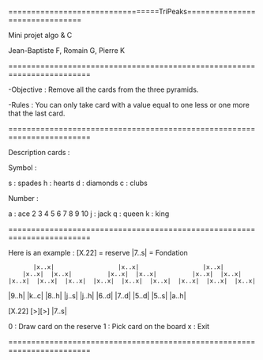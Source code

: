
=================================TriPeaks===============================

Mini projet algo & C

Jean-Baptiste F, Romain G, Pierre K

========================================================================

-Objective : Remove all the cards from the three pyramids.

-Rules : You can only take card with a value equal to one less or one more that the last card.

========================================================================

Description cards : 

Symbol : 

s : spades
h : hearts
d : diamonds
c : clubs

Number : 

a : ace
2
3
4
5
6
7
8
9
10
j : jack
q : queen 
k : king 

========================================================================

Here is an example :
[X.22] = reserve
|7..s| = Fondation


           |x..x|                  |x..x|                  |x..x|
        |x..x|  |x..x|          |x..x|  |x..x|          |x..x|  |x..x|
    |x..x|  |x..x|  |x..x|  |x..x|  |x..x|  |x..x|  |x..x|  |x..x|  |x..x|
|9..h|  |k..c|  |8..h|  |j..s|  |j..h|  |6..d|  |7..d|  |5..d|  |5..s|  |a..h|


[X.22]  [>][>]  |7..s|

0 : Draw card on the reserve
1 : Pick card on the board
x : Exit
>

========================================================================
